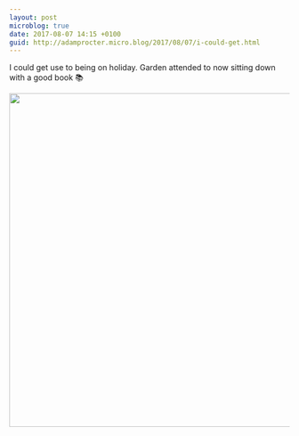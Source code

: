 ```yaml
---
layout: post
microblog: true
date: 2017-08-07 14:15 +0100
guid: http://adamprocter.micro.blog/2017/08/07/i-could-get.html
---
```

I could get use to being on holiday. Garden attended to now sitting down with a good book 📚

<img src="http://discursive.adamprocter.co.uk/uploads/2017/10db6cf77f.jpg" width="600" height="600" />

